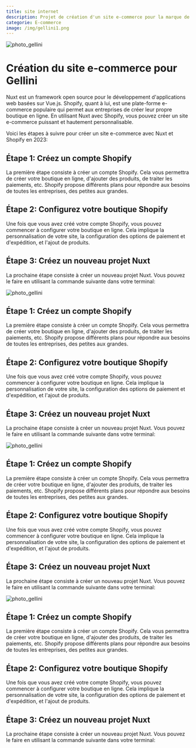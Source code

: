 ```yaml
---
title: site internet
description: Projet de création d'un site e-commerce pour la marque de veletement gellini. 
categorie: E-commerce
image: /img/gellini1.png
---
```



![photo_gellini](/img/gellini1.png)

# Création du site e-commerce pour Gellini

Nuxt est un framework open source pour le développement d'applications web basées sur Vue.js. Shopify, quant à lui, est une plate-forme e-commerce populaire qui permet aux entreprises de créer leur propre boutique en ligne. En utilisant Nuxt avec Shopify, vous pouvez créer un site e-commerce puissant et hautement personnalisable.

Voici les étapes à suivre pour créer un site e-commerce avec Nuxt et Shopify en 2023:

## Étape 1: Créez un compte Shopify

La première étape consiste à créer un compte Shopify. Cela vous permettra de créer votre boutique en ligne, d'ajouter des produits, de traiter les paiements, etc. Shopify propose différents plans pour répondre aux besoins de toutes les entreprises, des petites aux grandes.

## Étape 2: Configurez votre boutique Shopify

Une fois que vous avez créé votre compte Shopify, vous pouvez commencer à configurer votre boutique en ligne. Cela implique la personnalisation de votre site, la configuration des options de paiement et d'expédition, et l'ajout de produits.

## Étape 3: Créez un nouveau projet Nuxt

La prochaine étape consiste à créer un nouveau projet Nuxt. Vous pouvez le faire en utilisant la commande suivante dans votre terminal:

![photo_gellini](/img/gellini2.png)

## Étape 1: Créez un compte Shopify

La première étape consiste à créer un compte Shopify. Cela vous permettra de créer votre boutique en ligne, d'ajouter des produits, de traiter les paiements, etc. Shopify propose différents plans pour répondre aux besoins de toutes les entreprises, des petites aux grandes.

## Étape 2: Configurez votre boutique Shopify

Une fois que vous avez créé votre compte Shopify, vous pouvez commencer à configurer votre boutique en ligne. Cela implique la personnalisation de votre site, la configuration des options de paiement et d'expédition, et l'ajout de produits.

## Étape 3: Créez un nouveau projet Nuxt

La prochaine étape consiste à créer un nouveau projet Nuxt. Vous pouvez le faire en utilisant la commande suivante dans votre terminal:

![photo_gellini](/img/gellini3.png)

## Étape 1: Créez un compte Shopify

La première étape consiste à créer un compte Shopify. Cela vous permettra de créer votre boutique en ligne, d'ajouter des produits, de traiter les paiements, etc. Shopify propose différents plans pour répondre aux besoins de toutes les entreprises, des petites aux grandes.

## Étape 2: Configurez votre boutique Shopify

Une fois que vous avez créé votre compte Shopify, vous pouvez commencer à configurer votre boutique en ligne. Cela implique la personnalisation de votre site, la configuration des options de paiement et d'expédition, et l'ajout de produits.

## Étape 3: Créez un nouveau projet Nuxt

La prochaine étape consiste à créer un nouveau projet Nuxt. Vous pouvez le faire en utilisant la commande suivante dans votre terminal:

![photo_gellini](/img/gellini4.png)

## Étape 1: Créez un compte Shopify

La première étape consiste à créer un compte Shopify. Cela vous permettra de créer votre boutique en ligne, d'ajouter des produits, de traiter les paiements, etc. Shopify propose différents plans pour répondre aux besoins de toutes les entreprises, des petites aux grandes.

## Étape 2: Configurez votre boutique Shopify

Une fois que vous avez créé votre compte Shopify, vous pouvez commencer à configurer votre boutique en ligne. Cela implique la personnalisation de votre site, la configuration des options de paiement et d'expédition, et l'ajout de produits.

## Étape 3: Créez un nouveau projet Nuxt

La prochaine étape consiste à créer un nouveau projet Nuxt. Vous pouvez le faire en utilisant la commande suivante dans votre terminal:
